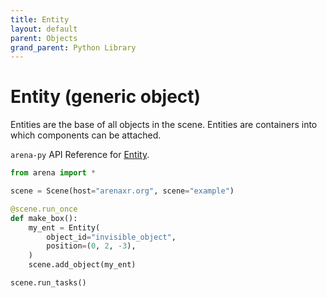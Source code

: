 ```yaml
---
title: Entity
layout: default
parent: Objects
grand_parent: Python Library
---
```


# Entity (generic object)

Entities are the base of all objects in the scene. Entities are containers into which components can be attached.

`arena-py` API Reference for [Entity](/content/python-api/objects/entity).

```python
from arena import *

scene = Scene(host="arenaxr.org", scene="example")

@scene.run_once
def make_box():
    my_ent = Entity(
        object_id="invisible_object",
        position=(0, 2, -3),
    )
    scene.add_object(my_ent)

scene.run_tasks()
```

